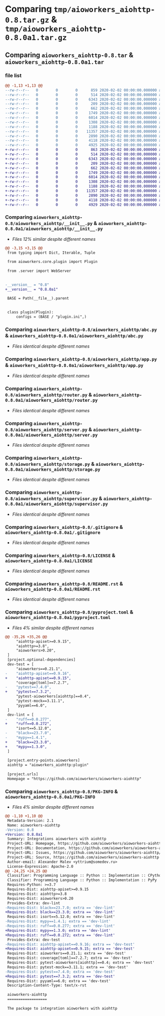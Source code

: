 # Comparing `tmp/aioworkers_aiohttp-0.8.tar.gz` & `tmp/aioworkers_aiohttp-0.8.0a1.tar.gz`

## Comparing `aioworkers_aiohttp-0.8.tar` & `aioworkers_aiohttp-0.8.0a1.tar`

### file list

```diff
@@ -1,13 +1,13 @@
--rw-r--r--   0        0        0      859 2020-02-02 00:00:00.000000 aioworkers_aiohttp-0.8/aioworkers_aiohttp/__init__.py
--rw-r--r--   0        0        0      514 2020-02-02 00:00:00.000000 aioworkers_aiohttp-0.8/aioworkers_aiohttp/abc.py
--rw-r--r--   0        0        0     6343 2020-02-02 00:00:00.000000 aioworkers_aiohttp-0.8/aioworkers_aiohttp/app.py
--rw-r--r--   0        0        0      209 2020-02-02 00:00:00.000000 aioworkers_aiohttp-0.8/aioworkers_aiohttp/plugin.ini
--rw-r--r--   0        0        0      662 2020-02-02 00:00:00.000000 aioworkers_aiohttp-0.8/aioworkers_aiohttp/router.py
--rw-r--r--   0        0        0     1749 2020-02-02 00:00:00.000000 aioworkers_aiohttp-0.8/aioworkers_aiohttp/server.py
--rw-r--r--   0        0        0     6014 2020-02-02 00:00:00.000000 aioworkers_aiohttp-0.8/aioworkers_aiohttp/storage.py
--rw-r--r--   0        0        0     1308 2020-02-02 00:00:00.000000 aioworkers_aiohttp-0.8/aioworkers_aiohttp/supervisor.py
--rw-r--r--   0        0        0     1188 2020-02-02 00:00:00.000000 aioworkers_aiohttp-0.8/.gitignore
--rw-r--r--   0        0        0    11357 2020-02-02 00:00:00.000000 aioworkers_aiohttp-0.8/LICENSE
--rw-r--r--   0        0        0     2890 2020-02-02 00:00:00.000000 aioworkers_aiohttp-0.8/README.rst
--rw-r--r--   0        0        0     4118 2020-02-02 00:00:00.000000 aioworkers_aiohttp-0.8/pyproject.toml
--rw-r--r--   0        0        0     4925 2020-02-02 00:00:00.000000 aioworkers_aiohttp-0.8/PKG-INFO
+-rw-r--r--   0        0        0      863 2020-02-02 00:00:00.000000 aioworkers_aiohttp-0.8.0a1/aioworkers_aiohttp/__init__.py
+-rw-r--r--   0        0        0      514 2020-02-02 00:00:00.000000 aioworkers_aiohttp-0.8.0a1/aioworkers_aiohttp/abc.py
+-rw-r--r--   0        0        0     6343 2020-02-02 00:00:00.000000 aioworkers_aiohttp-0.8.0a1/aioworkers_aiohttp/app.py
+-rw-r--r--   0        0        0      209 2020-02-02 00:00:00.000000 aioworkers_aiohttp-0.8.0a1/aioworkers_aiohttp/plugin.ini
+-rw-r--r--   0        0        0      662 2020-02-02 00:00:00.000000 aioworkers_aiohttp-0.8.0a1/aioworkers_aiohttp/router.py
+-rw-r--r--   0        0        0     1749 2020-02-02 00:00:00.000000 aioworkers_aiohttp-0.8.0a1/aioworkers_aiohttp/server.py
+-rw-r--r--   0        0        0     6014 2020-02-02 00:00:00.000000 aioworkers_aiohttp-0.8.0a1/aioworkers_aiohttp/storage.py
+-rw-r--r--   0        0        0     1308 2020-02-02 00:00:00.000000 aioworkers_aiohttp-0.8.0a1/aioworkers_aiohttp/supervisor.py
+-rw-r--r--   0        0        0     1188 2020-02-02 00:00:00.000000 aioworkers_aiohttp-0.8.0a1/.gitignore
+-rw-r--r--   0        0        0    11357 2020-02-02 00:00:00.000000 aioworkers_aiohttp-0.8.0a1/LICENSE
+-rw-r--r--   0        0        0     2890 2020-02-02 00:00:00.000000 aioworkers_aiohttp-0.8.0a1/README.rst
+-rw-r--r--   0        0        0     4118 2020-02-02 00:00:00.000000 aioworkers_aiohttp-0.8.0a1/pyproject.toml
+-rw-r--r--   0        0        0     4929 2020-02-02 00:00:00.000000 aioworkers_aiohttp-0.8.0a1/PKG-INFO
```

### Comparing `aioworkers_aiohttp-0.8/aioworkers_aiohttp/__init__.py` & `aioworkers_aiohttp-0.8.0a1/aioworkers_aiohttp/__init__.py`

 * *Files 12% similar despite different names*

```diff
@@ -3,15 +3,15 @@
 from typing import Dict, Iterable, Tuple
 
 from aioworkers.core.plugin import Plugin
 
 from .server import WebServer
 
 
-__version__ = "0.8"
+__version__ = "0.8.0a1"
 
 BASE = Path(__file__).parent
 
 
 class plugin(Plugin):
     configs = (BASE / "plugin.ini",)
```

### Comparing `aioworkers_aiohttp-0.8/aioworkers_aiohttp/abc.py` & `aioworkers_aiohttp-0.8.0a1/aioworkers_aiohttp/abc.py`

 * *Files identical despite different names*

### Comparing `aioworkers_aiohttp-0.8/aioworkers_aiohttp/app.py` & `aioworkers_aiohttp-0.8.0a1/aioworkers_aiohttp/app.py`

 * *Files identical despite different names*

### Comparing `aioworkers_aiohttp-0.8/aioworkers_aiohttp/router.py` & `aioworkers_aiohttp-0.8.0a1/aioworkers_aiohttp/router.py`

 * *Files identical despite different names*

### Comparing `aioworkers_aiohttp-0.8/aioworkers_aiohttp/server.py` & `aioworkers_aiohttp-0.8.0a1/aioworkers_aiohttp/server.py`

 * *Files identical despite different names*

### Comparing `aioworkers_aiohttp-0.8/aioworkers_aiohttp/storage.py` & `aioworkers_aiohttp-0.8.0a1/aioworkers_aiohttp/storage.py`

 * *Files identical despite different names*

### Comparing `aioworkers_aiohttp-0.8/aioworkers_aiohttp/supervisor.py` & `aioworkers_aiohttp-0.8.0a1/aioworkers_aiohttp/supervisor.py`

 * *Files identical despite different names*

### Comparing `aioworkers_aiohttp-0.8/.gitignore` & `aioworkers_aiohttp-0.8.0a1/.gitignore`

 * *Files identical despite different names*

### Comparing `aioworkers_aiohttp-0.8/LICENSE` & `aioworkers_aiohttp-0.8.0a1/LICENSE`

 * *Files identical despite different names*

### Comparing `aioworkers_aiohttp-0.8/README.rst` & `aioworkers_aiohttp-0.8.0a1/README.rst`

 * *Files identical despite different names*

### Comparing `aioworkers_aiohttp-0.8/pyproject.toml` & `aioworkers_aiohttp-0.8.0a1/pyproject.toml`

 * *Files 4% similar despite different names*

```diff
@@ -35,26 +35,26 @@
     "aiohttp-apiset>=0.9.15",
     "aiohttp>=3.8",
     "aioworkers>0.20",
 ]
 [project.optional-dependencies]
 dev-test = [
     "aioworkers==0.21.1",
-    "aiohttp-apiset==0.9.16",
+    "aiohttp-apiset==0.9.15",
     "coverage[toml]==7.2.7",
-    "pytest==7.4.0",
+    "pytest==7.3.2",
     "pytest-aioworkers[aiohttp]==0.4",
     "pytest-mock==3.11.1",
     "pyyaml==6.0",
 ]
 dev-lint = [
-    "ruff==0.0.277",
+    "ruff==0.0.272",
     "isort==5.12.0",
-    "black==23.7.0",
-    "mypy==1.4.1",
+    "black==23.3.0",
+    "mypy==1.3.0",
 ]
 
 [project.entry-points.aioworkers]
 aiohttp = "aioworkers_aiohttp:plugin"
 
 [project.urls]
 Homepage = "https://github.com/aioworkers/aioworkers-aiohttp"
```

### Comparing `aioworkers_aiohttp-0.8/PKG-INFO` & `aioworkers_aiohttp-0.8.0a1/PKG-INFO`

 * *Files 4% similar despite different names*

```diff
@@ -1,10 +1,10 @@
 Metadata-Version: 2.1
 Name: aioworkers-aiohttp
-Version: 0.8
+Version: 0.8.0a1
 Summary: Integrations aioworkers with aiohttp
 Project-URL: Homepage, https://github.com/aioworkers/aioworkers-aiohttp
 Project-URL: Documentation, https://github.com/aioworkers/aioworkers-aiohttp#readme
 Project-URL: Issues, https://github.com/aioworkers/aioworkers-aiohttp/issues
 Project-URL: Source, https://github.com/aioworkers/aioworkers-aiohttp
 Author-email: Alexander Malev <yttrium@somedev.ru>
 License-Expression: Apache-2.0
@@ -24,25 +24,25 @@
 Classifier: Programming Language :: Python :: Implementation :: CPython
 Classifier: Programming Language :: Python :: Implementation :: PyPy
 Requires-Python: >=3.7
 Requires-Dist: aiohttp-apiset>=0.9.15
 Requires-Dist: aiohttp>=3.8
 Requires-Dist: aioworkers>0.20
 Provides-Extra: dev-lint
-Requires-Dist: black==23.7.0; extra == 'dev-lint'
+Requires-Dist: black==23.3.0; extra == 'dev-lint'
 Requires-Dist: isort==5.12.0; extra == 'dev-lint'
-Requires-Dist: mypy==1.4.1; extra == 'dev-lint'
-Requires-Dist: ruff==0.0.277; extra == 'dev-lint'
+Requires-Dist: mypy==1.3.0; extra == 'dev-lint'
+Requires-Dist: ruff==0.0.272; extra == 'dev-lint'
 Provides-Extra: dev-test
-Requires-Dist: aiohttp-apiset==0.9.16; extra == 'dev-test'
+Requires-Dist: aiohttp-apiset==0.9.15; extra == 'dev-test'
 Requires-Dist: aioworkers==0.21.1; extra == 'dev-test'
 Requires-Dist: coverage[toml]==7.2.7; extra == 'dev-test'
 Requires-Dist: pytest-aioworkers[aiohttp]==0.4; extra == 'dev-test'
 Requires-Dist: pytest-mock==3.11.1; extra == 'dev-test'
-Requires-Dist: pytest==7.4.0; extra == 'dev-test'
+Requires-Dist: pytest==7.3.2; extra == 'dev-test'
 Requires-Dist: pyyaml==6.0; extra == 'dev-test'
 Description-Content-Type: text/x-rst
 
 aioworkers-aiohttp
 ==================
 
 The package to integration aioworkers with aiohttp
```

